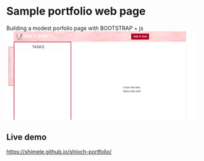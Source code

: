 # Sample portfolio web page
Building a modest porfolio page with BOOTSTRAP + js
![alt text](https://github.com/Shimele/TODO-Page/blob/master/img/todo.png)

## Live demo

https://shimele.github.io/shloch-portfolio/

